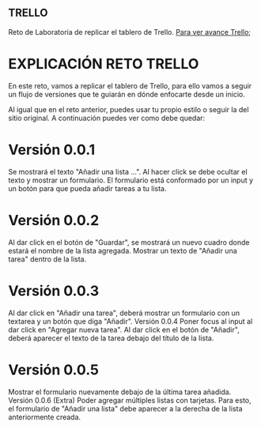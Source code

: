 ## TRELLO

Reto de Laboratoria de replicar el tablero de Trello.
[Para ver avance Trello](https://natichan.github.io/Trello/);

# EXPLICACIÓN RETO TRELLO 
En este reto, vamos a replicar el tablero de Trello, para ello vamos a seguir un flujo de versiones que te guiarán en dónde enfocarte desde un inicio.

Al igual que en el reto anterior, puedes usar tu propio estilo o seguir la del sitio original. A continuación puedes ver como debe quedar:

# Versión 0.0.1
Se mostrará el texto "Añadir una lista ...".
Al hacer click se debe ocultar el texto y mostrar un formulario.
El formulario está conformado por un input y un botón para que pueda añadir tareas a tu lista.
# Versión 0.0.2
Al dar click en el botón de "Guardar", se mostrará un nuevo cuadro donde estará el nombre de la lista agregada.
Mostrar un texto de "Añadir una tarea" dentro de la lista.
# Versión 0.0.3
Al dar click en "Añadir una tarea", deberá mostrar un formulario con un textarea y un botón que diga "Añadir".
Versión 0.0.4
Poner focus al input al dar click en "Agregar nueva tarea".
Al dar click en el botón de "Añadir", deberá aparecer el texto de la tarea debajo del título de la lista.
# Versión 0.0.5
Mostrar el formulario nuevamente debajo de la última tarea añadida.
Versión 0.0.6 (Extra)
Poder agregar múltiples listas con tarjetas. Para esto, el formulario de "Añadir una lista" debe aparecer a la derecha de la lista anteriormente creada.
